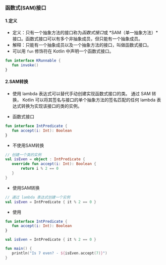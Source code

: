 ### 函数式(SAM)接口

#### 1.定义

* 定义：只有一个抽象方法的接口称为*函数式接口*或 *SAM（单一抽象方法）*接口。函数式接口可以有多个非抽象成员，但只能有一个抽象成员。
* 解释：只能有一个抽象成员以及一个抽象方法的接口，叫做函数式接口。
* 可以用 `fun` 修饰符在 Kotlin 中声明一个函数式接口。

```kotlin
fun interface KRunnable {
   fun invoke()
}
```

#### 2.SAM转换

* 使用 lambda 表达式可以替代手动创建实现函数式接口的类。 通过 SAM 转换， Kotlin 可以将其签名与接口的单个抽象方法的签名匹配的任何 lambda 表达式转换为实现该接口的类的实例。

* 函数式接口

```kotlin
fun interface IntPredicate {
   fun accept(i: Int): Boolean
}
```

* 不使用SAM转换

```kotlin
// 创建一个类的实例
val isEven = object : IntPredicate {
   override fun accept(i: Int): Boolean {
       return i % 2 == 0
   }
}
```

* 使用SAM转换

```kotlin
// 通过 lambda 表达式创建一个实例
val isEven = IntPredicate { it % 2 == 0 }
```

* 使用

```kotlin
fun interface IntPredicate {
   fun accept(i: Int): Boolean
}

val isEven = IntPredicate { it % 2 == 0 }

fun main() {
   println("Is 7 even? - ${isEven.accept(7)}")
}
```
